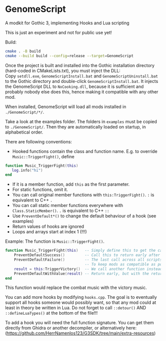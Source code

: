 # GenomeScript
A modkit for Gothic 3, implementing Hooks and Lua scripting

This is just an experiment and not for public use yet!

Build:  
```bash
cmake . -B build
cmake --build build --config=release --target=GenomeScript
```

Once the project is built and installed into the Gothic installation directory (hard-coded in CMakeLists.txt),
you must inject the DLL:  
Copy `setdll.exe`, `GenomeScriptInstall.bat` and `GenomeScriptUninstall.bat` to the Gothic directory 
and double-click `GenomeScriptInstall.bat`. It injects the GenomeScript DLL to `NxCooking.dll`, because it is
sufficient and probably nobody else does this, hence making it compatible with any other mod.

When installed, GenomeScript will load all mods installed in `./GenomeScript/*/`.

Take a look at the examples folder. The folders in `examples` must be copied to `./GenomeScript/`. Then they are automatically loaded on startup, in alphabetical order.

There are following conventions:  
 - Hooked functions contain the class and function name. 
 E.g. to override `Music::TriggerFight()`, define 
 ```lua
function Music_TriggerFight(this)
    log.info("hi")
end
 ```
 - If it is a member function, add `this` as the first parameter.
 - For static functions, omit it.
 - You can call original member functions with `this:TriggerFight()`. `:` is equivalent to C++ `.`
 - You can call static member functions everywhere with `Class.StaticMember()`. `.` is equivalent to C++ `::`
 - Use `PreventDefault*()` to change the default behaviour of a hook (see examples)
 - Return values of hooks are ignored
 - Loops and arrays start at index 1 (!!!)

Example:
The function is `Music::TriggerFight()`.
```lua  
function Music_TriggerFight(this)   -- Simply define this to get the call ('this' is the 'Music' object)
    PreventDefaultSuccess()         -- Call this to return early after the script, without calling the original
    PreventDefaultFailure()         -- The last call across all scripts defines what is done
                                    -- To keep mods as compatible as possible, prevent as little defaults as possible and only add hooks
    result = this:TriggerVictory()  -- We call another function instead of the default, and return the return value instead
    PreventDefaultWithValue(result) -- Return early, but with the return value from this hook
end
```
This function would replace the combat music with the victory music. 

You can add more hooks by modifying `hooks.cpp`. The goal is to eventually support all hooks someone would possibly want, so that any mod could at least in theory be written in Lua. Do not forget to call `::detour()` AND `::defineLuaTypes()` at the bottom of the file!!!

To add a hook you will need the full function signature. You can get them directly from Ghidra or another decompiler, or alternatively here: (https://github.com/HerrNamenlos123/G3SDK/tree/main/extra-resources)